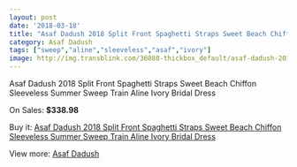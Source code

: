 ```yaml
---
layout: post
date: '2018-03-18'
title: "Asaf Dadush 2018 Split Front Spaghetti Straps Sweet Beach Chiffon Sleeveless Summer Sweep Train Aline Ivory Bridal Dress"
category: Asaf Dadush
tags: ["sweep","aline","sleeveless","asaf","ivory"]
image: http://img.transblink.com/36088-thickbox_default/asaf-dadush-2018-split-front-spaghetti-straps-sweet-beach-chiffon-sleeveless-summer-sweep-train-aline-ivory-bridal-dress.jpg
---
```

Asaf Dadush 2018 Split Front Spaghetti Straps Sweet Beach Chiffon Sleeveless Summer Sweep Train Aline Ivory Bridal Dress

On Sales: **$338.98**
<a href="https://www.transblink.com/en/asaf-dadush/11690-asaf-dadush-2018-split-front-spaghetti-straps-sweet-beach-chiffon-sleeveless-summer-sweep-train-aline-ivory-bridal-dress.html"><amp-img layout="responsive" width="600" height="600" src="//img.transblink.com/36088-thickbox_default/asaf-dadush-2018-split-front-spaghetti-straps-sweet-beach-chiffon-sleeveless-summer-sweep-train-aline-ivory-bridal-dress.jpg" alt="Asaf Dadush 2018 Split Front Spaghetti Straps Sweet Beach Chiffon Sleeveless Summer Sweep Train Aline Ivory Bridal Dress 0" /></a>
<a href="https://www.transblink.com/en/asaf-dadush/11690-asaf-dadush-2018-split-front-spaghetti-straps-sweet-beach-chiffon-sleeveless-summer-sweep-train-aline-ivory-bridal-dress.html"><amp-img layout="responsive" width="600" height="600" src="//img.transblink.com/36095-thickbox_default/asaf-dadush-2018-split-front-spaghetti-straps-sweet-beach-chiffon-sleeveless-summer-sweep-train-aline-ivory-bridal-dress.jpg" alt="Asaf Dadush 2018 Split Front Spaghetti Straps Sweet Beach Chiffon Sleeveless Summer Sweep Train Aline Ivory Bridal Dress 1" /></a>
<a href="https://www.transblink.com/en/asaf-dadush/11690-asaf-dadush-2018-split-front-spaghetti-straps-sweet-beach-chiffon-sleeveless-summer-sweep-train-aline-ivory-bridal-dress.html"><amp-img layout="responsive" width="600" height="600" src="//img.transblink.com/36094-thickbox_default/asaf-dadush-2018-split-front-spaghetti-straps-sweet-beach-chiffon-sleeveless-summer-sweep-train-aline-ivory-bridal-dress.jpg" alt="Asaf Dadush 2018 Split Front Spaghetti Straps Sweet Beach Chiffon Sleeveless Summer Sweep Train Aline Ivory Bridal Dress 2" /></a>
<a href="https://www.transblink.com/en/asaf-dadush/11690-asaf-dadush-2018-split-front-spaghetti-straps-sweet-beach-chiffon-sleeveless-summer-sweep-train-aline-ivory-bridal-dress.html"><amp-img layout="responsive" width="600" height="600" src="//img.transblink.com/36093-thickbox_default/asaf-dadush-2018-split-front-spaghetti-straps-sweet-beach-chiffon-sleeveless-summer-sweep-train-aline-ivory-bridal-dress.jpg" alt="Asaf Dadush 2018 Split Front Spaghetti Straps Sweet Beach Chiffon Sleeveless Summer Sweep Train Aline Ivory Bridal Dress 3" /></a>
<a href="https://www.transblink.com/en/asaf-dadush/11690-asaf-dadush-2018-split-front-spaghetti-straps-sweet-beach-chiffon-sleeveless-summer-sweep-train-aline-ivory-bridal-dress.html"><amp-img layout="responsive" width="600" height="600" src="//img.transblink.com/36092-thickbox_default/asaf-dadush-2018-split-front-spaghetti-straps-sweet-beach-chiffon-sleeveless-summer-sweep-train-aline-ivory-bridal-dress.jpg" alt="Asaf Dadush 2018 Split Front Spaghetti Straps Sweet Beach Chiffon Sleeveless Summer Sweep Train Aline Ivory Bridal Dress 4" /></a>
<a href="https://www.transblink.com/en/asaf-dadush/11690-asaf-dadush-2018-split-front-spaghetti-straps-sweet-beach-chiffon-sleeveless-summer-sweep-train-aline-ivory-bridal-dress.html"><amp-img layout="responsive" width="600" height="600" src="//img.transblink.com/36091-thickbox_default/asaf-dadush-2018-split-front-spaghetti-straps-sweet-beach-chiffon-sleeveless-summer-sweep-train-aline-ivory-bridal-dress.jpg" alt="Asaf Dadush 2018 Split Front Spaghetti Straps Sweet Beach Chiffon Sleeveless Summer Sweep Train Aline Ivory Bridal Dress 5" /></a>
<a href="https://www.transblink.com/en/asaf-dadush/11690-asaf-dadush-2018-split-front-spaghetti-straps-sweet-beach-chiffon-sleeveless-summer-sweep-train-aline-ivory-bridal-dress.html"><amp-img layout="responsive" width="600" height="600" src="//img.transblink.com/36090-thickbox_default/asaf-dadush-2018-split-front-spaghetti-straps-sweet-beach-chiffon-sleeveless-summer-sweep-train-aline-ivory-bridal-dress.jpg" alt="Asaf Dadush 2018 Split Front Spaghetti Straps Sweet Beach Chiffon Sleeveless Summer Sweep Train Aline Ivory Bridal Dress 6" /></a>
<a href="https://www.transblink.com/en/asaf-dadush/11690-asaf-dadush-2018-split-front-spaghetti-straps-sweet-beach-chiffon-sleeveless-summer-sweep-train-aline-ivory-bridal-dress.html"><amp-img layout="responsive" width="600" height="600" src="//img.transblink.com/36089-thickbox_default/asaf-dadush-2018-split-front-spaghetti-straps-sweet-beach-chiffon-sleeveless-summer-sweep-train-aline-ivory-bridal-dress.jpg" alt="Asaf Dadush 2018 Split Front Spaghetti Straps Sweet Beach Chiffon Sleeveless Summer Sweep Train Aline Ivory Bridal Dress 7" /></a>

Buy it: [Asaf Dadush 2018 Split Front Spaghetti Straps Sweet Beach Chiffon Sleeveless Summer Sweep Train Aline Ivory Bridal Dress](https://www.transblink.com/en/asaf-dadush/11690-asaf-dadush-2018-split-front-spaghetti-straps-sweet-beach-chiffon-sleeveless-summer-sweep-train-aline-ivory-bridal-dress.html "Asaf Dadush 2018 Split Front Spaghetti Straps Sweet Beach Chiffon Sleeveless Summer Sweep Train Aline Ivory Bridal Dress")

View more: [Asaf Dadush](https://www.transblink.com/en/123-asaf-dadush "Asaf Dadush")